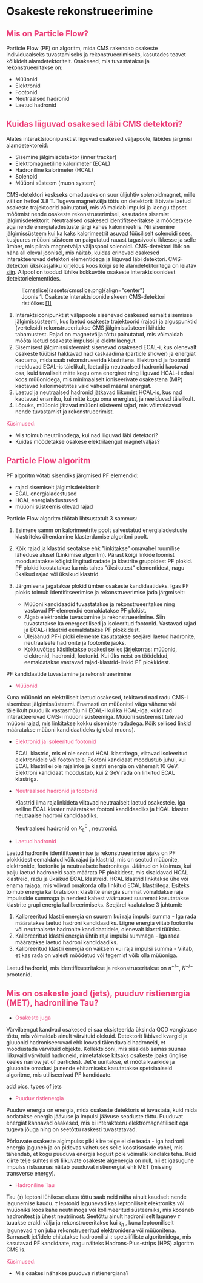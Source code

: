 # Osakeste rekonstrueerimine

## <span style="color:#ec417a">Mis on Particle Flow?</span>

Particle Flow (PF) on algoritm, mida CMS rakendab osakeste individuaalseks tuvastamiseks ja rekonstrueerimiseks, kasutades teavet kõikidelt alamdetektoritelt. Osakesed, mis tuvastatakse ja rekonstrueeritakse on:
 
 * Müüonid
 * Elektronid
 * Footonid
 * Neutraalsed hadronid
 * Laetud hadronid

## <span style="color:#ec417a">Kuidas liiguvad osakesed läbi CMS detektori?</span>

Alates interaktsioonipunktist liiguvad osakesed väljapoole, läbides järgmisi alamdetektoreid:

* Sisemine jälgimisdetektor (inner tracker)
* Elektromagnetiline kalorimeter (ECAL)
* Hadroniline kalorimeter (HCAL)
* Solenoid
* Müüoni süsteem (muon system)

CMS-detektori keskseks omaduseks on suur ülijuhtiv solenoidmagnet, mille väli on hetkel 3.8 T. Tugeva magnetvälja tõttu on detektorit läbivate laetud osakeste trajektoorid painutatud, mis võimaldab impulsi ja laengu täpset mõõtmist nende osakeste rekonstrueerimisel, kasutades sisemist jälgimisdetektorit. Neutraalsed osakesed identifitseeritakse ja mõõdetakse aga nende energialadestuste järgi kahes kalorimeetris. Nii sisemine jälgimissüsteem kui ka kaks kalorimeetrit asuvad füüsiliselt solenoidi sees, kusjuures müüoni süsteem on paigutatud rauast tagasivoolu ikkesse ja selle ümber, mis piirab magnetvälja väljaspool solenoidi. CMS-detektori lõik on näha all oleval joonisel, mis näitab, kuidas erinevad osakesed interakteeruvad detektori elementidega ja liiguvad läbi detektori. CMS-detektori üksikasjaliku kirjeldus koos kõigi selle alamdetektoritega on leiatav <a href="https://iopscience.iop.org/article/10.1088/1748-0221/3/08/S08004/pdf" target=" _blank" rel="noopener">siin</a>. Allpool on toodud lühike kokkuvõte osakeste interaktsioonidest detektorielementides.

<figure markdown>
  ![cmsslice](assets/cmsslice.png){align="center"}
  <figcaption>Joonis 1. Osakeste interaktsioonide skeem CMS-detektori ristlõikes <a href="https://iopscience.iop.org/article/10.1088/1748-0221/3/08/S08004/pdf" target="_blank" rel="noopener">[1]</a> </figcaption> 
 </figure>

 1. Interaktsioonipunktist väljapoole sisenevad osakesed esmalt sisemisse jälgimissüsteemi, kus laetud osakeste trajektoorid (rajad) ja alguspunktid (verteksid) rekonstrueeritakse CMS jälgimissüsteemi kihtide tabamustest. Rajad on magnetvälja tõttu painutatud, mis võimaldab mõõta laetud osakeste impulssi ja elektrilaengut.
 2. Sisemisest jälgimissüsteemist sisenevad osakesed ECAL-i, kus olenevalt osakeste tüübist hakkavad nad kaskaadima (particle shower) ja energiat kaotama, mida saab rekonstrueerida klastritena. Elektronid ja footonid neelduvad ECAL-is täielikult, laetud ja neutraalsed hadronid kaotavad osa, kuid tavaliselt mitte kogu oma energiast ning liiguvad HCAL-i edasi koos müüonidega, mis minimaalselt ioniseerivate osakestena (MIP) kaotavad kalorimeetrites vaid vähesel määral energiat.
 3. Laetud ja neutraalsed hadronid jätkavad liikumist HCAL-is, kus nad kaotavad enamiku, kui mitte kogu oma energiast, ja neelduvad täielikult.
 4. Lõpuks, müüonid jätavad müüoni süsteemi rajad, mis võimaldavad nende tuvastamist ja rekonstrueerimist.

<span style="color:#ec417a">Küsimused:</span> 

* Mis toimub neutriinodega, kui nad liiguvad läbi detektori?
* Kuidas mõõdetakse osakese elektrilaengut magnetväljas?

## <span style="color:#ec417a">Particle Flow algoritm</span> 

PF algoritm võtab sisendiks järgmised PF elemendid:

 * rajad sisemiselt jälgimisdetektorilt
 * ECAL energialadestused
 * HCAL energialadustused
 * müüoni süsteemis olevad rajad

Particle Flow algoritm töötab lihtsustatult 3 sammus:

1. Esimene samm on kalorimeetrite poolt salvestatud energialadestuste klastriteks ühendamine klasterdamise algoritmi poolt. 
2. Kõik rajad ja klastrid seotakse ehk "linkitakse" omavahel ruumilise läheduse alusel (Linkimise algoritm). Pärast kõigi linkide loomist moodustatakse kõigist lingitud radade ja klastrite gruppidest PF plokid. PF plokid koostatakse ka mis tahes "üksikutest" elementidest, nagu üksikud rajad või üksikud klastrid. 
3. Järgmisena jagatakse plokid ümber osakeste kandidaatideks. Igas PF plokis toimub identifitseerimise ja rekonstrueerimise jada järgmiselt:

    * Müüoni kandidaadid tuvastatakse ja rekonstrueeritakse ning vastavad PF elemendid eemaldatakse PF plokist.
    * Algab elektronide tuvastamine ja rekonstrueerimine. Siin tuvastatakse ka energeetilised ja isoleeritud footonid. Vastavad rajad ja ECAL-i klastrid eemaldatakse PF plokkidest.
    * Ülejäänud PF-i ploki elemente kasutatakse seejärel laetud hadronite, neutraalsete hadronite ja footonite jaoks.
    * Kokkuvõttes käsitletakse osakesi selles järjekorras: müüonid, elektronid, hadronid, footonid. Kui üks neist on töödeldud, eemaldatakse vastavad rajad-klastrid-linkid PF plokkidest.

PF kandidaatide tuvastamine ja rekonstrueerimine

* <span style="color:#ec417a">Müüonid</span>

Kuna müüonid on elektriliselt laetud osakesed, tekitavad nad radu CMS-i sisemisse jälgimissüsteemi. Enamasti on müüonitel väga vähene või täielikult puudulik vastasmõju nii ECAL-i kui ka HCAL-iga, kuid nad interakteeruvad CMS-i müüoni süsteemiga. Müüoni süsteemist tulevad müüoni rajad, mis linkitakse kokku sisemiste radadega. Kõik sellised linkid määratakse müüoni kandidaatideks (global muons).

* <span style="color:#ec417a">Elektronid ja isoleeritud footonid</span>

  ECAL klastrid, mis ei ole seotud HCAL klastritega, viitavad isoleeritud elektronidele või footonitele. Footoni kandidaat moodustub juhul, kui ECAL klastril ei ole rajalinke ja klastri energia on vähemalt 10 GeV. Elektroni kandidaat moodustub, kui 2 GeV rada on linkitud ECAL klastriga. 

* <span style="color:#ec417a">Neutraalsed hadronid ja footonid</span>

  Klastrid ilma rajalinkideta viitavad neutraalselt laetud osakestele. Iga selline ECAL klaster määratakse footoni kandidaadiks ja HCAL klaster neutraalse hadroni kandidaadiks. 

  Neutraalsed hadronid on $K^{0}_{L}$ , neutronid. 

* <span style="color:#ec417a">Laetud hadronid</span>

Laetud hadronite identifitseerimise ja rekonstrueerimise ajaks on PF plokkidest eemaldatud kõik rajad ja klastrid, mis on seotud müüonite, elektronide, footonite ja neutraalsete hadronitega. Jäänud on küsimus, kui palju laetud hadroneid saab määrata PF plokkidest, mis sisaldavad HCAL klastreid, radu ja üksikud ECAL klastreid. HCAL klastrid linkitakse ühe või enama rajaga, mis võivad omakorda olla linkitud ECAL klastritega. Esiteks toimub energia kalibratsioon: klastrite energia summat võrraldakse raja impulsside summaga ja nendest kahest väärtusest suuremat kasutatakse klastrite grupi energia kalibreerimiseks. Seejärel kaalutakse 3 juhtumit:

1. Kalibreeritud klastri energia on suurem kui raja impulsi summa - Iga rada määratakse laetud hadroni kandidaadiks. Liigne energia viitab footonite või neutraalsete hadronite kandidaatidele, olenevalt klastri tüübist.
2. Kalibreeritud klastri energia ühtib raja impulsi summaga - Iga rada määratakse laetud hadroni kandidaadiks.
3. Kalibreeritud klastri energia on väiksem kui raja impulsi summa - Viitab, et kas rada on valesti mõõdetud või tegemist võib olla müüoniga.

Laetud hadronid, mis identifitseeritakse ja rekonstrueeritakse on $\pi^{+/-}$, $K^{+/-}$ prootonid.

## <span style="color:#ec417a">Mis on osakeste joad (jets), puuduv ristienergia (MET), hadroniline Tau?</span> 

* <span style="color:#ec417a">Osakeste juga</span> 

Värvilaengut kandvad osakesed ei saa eksisteerida üksinda QCD vangistuse tõttu, mis võimaldab ainult värvituid olekuid. Detektorit läbivad kvargid ja gluuonid hadroniseeruvad ehk loovad täiendavaid hadroneid, et moodustada värvituid objekte. Kollektsiooni, mis sisaldab samas suunas liikuvaid värvituid hadroneid, nimetatakse kitsaks osakeste joaks (inglise keeles narrow jet of particles). Jet'e uuritakse, et mõõta kvarkide ja gluuonite omadusi ja nende ehitamiseks kasutatakse spetsiaalseid algoritme, mis utiliseerivad PF kandidaate. 

add pics, types of jets

* <span style="color:#ec417a">Puuduv ristienergia</span> 

Puuduv energia on energia, mida osakeste detektoris ei tuvastata, kuid mida oodatakse energia jäävuse ja impulsi jäävuse seaduste tõttu. Puuduvat energiat kannavad osakesed, mis ei interakteeru elektromagnetiliselt ega tugeva jõuga ning on seetõttu raskesti tuvastatavad.

Põrkuvate osakeste algimpulss piki kiire telge ei ole teada - iga hadroni energia jaguneb ja on pidevas vahetuses selle koostisosade vahel, mis tähendab, et kogu puuduva energia kogust pole võimalik kindlaks teha. Kuid kiirte telje suhtes risti liikuvate osakeste algenergia on null, nii et igasugune impulss ristsuunas näitab puuduvat ristienergiat ehk MET (missing transverse energy).

* <span style="color:#ec417a">Hadroniline Tau</span> 

Tau ($\tau$) leptoni lühikese eluea tõttu saab neid näha ainult kaudselt nende lagunemise kaudu. $\tau$ leptonid lagunevad kas leptoniliselt elektroniks või müüoniks koos kahe neutriinoga või kollimeeritud süsteemiks, mis koosneb hadronitest ja ühest neutriinost. Seetõttu ainult hadroniliselt lagunev $\tau$ tuuakse eraldi välja ja rekonstrueeritakse kui $\tau_{h}$ , kuna leptooniliselt lagunevad $\tau$ on juba rekonstrueeritud elektronidena või müüonitena. Sarnaselt jet'idele ehitatakse hadroonilisi $\tau$ spetsiifiliste algoritmidega, mis kasutavad PF kandidaate, nagu näiteks Hadrons-Plus-strips (HPS) algoritm CMS'is.

<span style="color:#ec417a">Küsimused:</span> 

* Mis osakesi nähakse puuduva ristienergiana?
